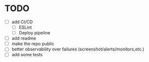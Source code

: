 # TODO

- [ ] add CI/CD
  - [ ] ESLint
  - [ ] Deploy pipeline
- [ ] add readme
- [ ] make the repo public
- [ ] better observability over failures (screenshot/alerts/monitors,etc.)
- [ ] add some tests
